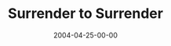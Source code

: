 ---
layout: message
category: message
series: "Going Crazy"
title: "Surrender to Surrender"
date: 2004-04-25-00-00
message_id: 174
audio: "http://s3.amazonaws.com/crossroads-media/media/legacy/mp3/GC_02_04-25-04_Surrender_to_Surrender.mp3"
audio-duration: "39:41"
explicit: false
---